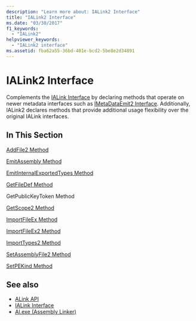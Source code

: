 ```yaml
---
description: "Learn more about: IALink2 Interface"
title: "IALink2 Interface"
ms.date: "03/30/2017"
f1_keywords:
  - "IALink2"
helpviewer_keywords:
  - "IALink2 interface"
ms.assetid: fba62a55-36bd-401e-bcd2-5be8e2d34891
---
```

# IALink2 Interface

Complements the [IALink Interface](ialink-interface.md) by declaring methods that operate on newer metadata interfaces such as [IMetaDataEmit2 Interface](../../../core/unmanaged-api/metadata/interfaces/imetadataemit2-interface.md). Additionally, IALink2 declares methods that provide additional usage flexibility over the original IALink interfaces.

## In This Section

 [AddFile2 Method](addfile2-method.md)

 [EmitAssembly Method](emitassembly-method.md)

 [EmitInternalExportedTypes Method](emitinternalexportedtypes-method.md)

 [GetFileDef Method](getfiledef-method.md)

 GetPublicKeyToken Method

 [GetScope2 Method](getscope2-method.md)

 [ImportFileEx Method](importfileex-method.md)

 [ImportFileEx2 Method](importfileex2-method.md)

 [ImportTypes2 Method](importtypes2-method.md)

 [SetAssemblyFile2 Method](setassemblyfile2-method.md)

 [SetPEKind Method](setpekind-method.md)

## See also

- [ALink API](index.md)
- [IALink Interface](ialink-interface.md)
- [Al.exe (Assembly Linker)](../../tools/al-exe-assembly-linker.md)
